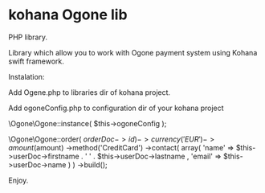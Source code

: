 kohana Ogone lib
================

PHP library.

Library which allow you to work with Ogone payment system using Kohana swift framework.

Instalation: 

Add Ogene.php to libraries dir of kohana project.

Add ogoneConfig.php to configuration dir of your kohana project

\Ogone\Ogone::instance( $this->ogoneConfig );

\Ogone\Ogone::order( $orderDoc->id )
                ->currency('EUR')
                ->amount($amount)
                ->method('CreditCard')
                ->contact(
                            array( 
                                'name' => $this->userDoc->firstname . ' ' . $this->userDoc->lastname
                            ,   'email' =>  $this->userDoc->name 
                            )
                        )
                ->build();
                
Enjoy. 
